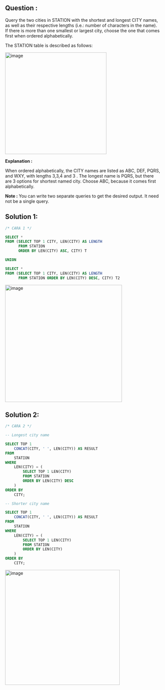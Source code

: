 ## Question :
Query the two cities in STATION with the shortest and longest CITY names, as well as their respective lengths (i.e.: number 
of characters in the name). If there is more than one smallest or largest city, choose the one that comes first when ordered alphabetically.

The STATION table is described as follows:

<img width="329" alt="image" src="https://github.com/user-attachments/assets/2bf652e1-4d36-4f3c-ae6b-bfbd04138c94" />

**Explanation :**

When ordered alphabetically, the CITY names are listed as ABC, DEF, PQRS, and WXY, with lengths 3,3,4 and 3 . The longest name is PQRS,
but there are 3 options for shortest named city. Choose ABC, because it comes first alphabetically.

**Note :**
You can write two separate queries to get the desired output. It need not be a single query.

## Solution 1:
```sql
/* CARA 1 */

SELECT * 
FROM (SELECT TOP 1 CITY, LEN(CITY) AS LENGTH 
      FROM STATION 
      ORDER BY LEN(CITY) ASC, CITY) T 

UNION 

SELECT * 
FROM (SELECT TOP 1 CITY, LEN(CITY) AS LENGTH 
      FROM STATION ORDER BY LEN(CITY) DESC, CITY) T2
```
<img width="379" alt="image" src="https://github.com/user-attachments/assets/87732753-a183-4f41-a960-e256ff205043" />

## Solution 2:
```SQL
/* CARA 2 */

-- Longest city name

SELECT TOP 1 
    CONCAT(CITY, ' ', LEN(CITY)) AS RESULT
FROM 
    STATION
WHERE 
    LEN(CITY) = (
        SELECT TOP 1 LEN(CITY) 
        FROM STATION 
        ORDER BY LEN(CITY) DESC
    )
ORDER BY 
    CITY;

-- Shorter city name

SELECT TOP 1 
    CONCAT(CITY, ' ', LEN(CITY)) AS RESULT
FROM 
    STATION
WHERE 
    LEN(CITY) = (
        SELECT TOP 1 LEN(CITY) 
        FROM STATION 
        ORDER BY LEN(CITY)
    )
ORDER BY 
    CITY;
```
<img width="372" alt="image" src="https://github.com/user-attachments/assets/76b3ac5a-2bfa-40ac-851b-9b947c053581" />
